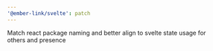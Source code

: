```yaml
---
'@ember-link/svelte': patch
---
```


Match react package naming and better align to svelte state usage for others and presence
